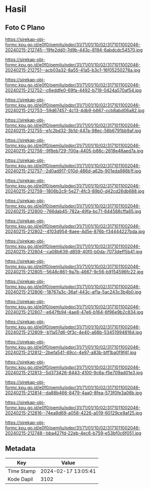 # Hasil

## Foto C Plano

https://sirekap-obj-formc.kpu.go.id/e0f0/pemilu/pdpr/31/71/01/10/02/3171011002046-20240215-212745--19fe2dd0-7d9b-443c-8194-6abdcdc54570.jpg

https://sirekap-obj-formc.kpu.go.id/e0f0/pemilu/pdpr/31/71/01/10/02/3171011002046-20240215-212751--acb03a32-8a55-41a5-b3c1-16f05250278a.jpg

https://sirekap-obj-formc.kpu.go.id/e0f0/pemilu/pdpr/31/71/01/10/02/3171011002046-20240215-212752--c6eddfe0-69fa-4492-b719-0424a570af54.jpg

https://sirekap-obj-formc.kpu.go.id/e0f0/pemilu/pdpr/31/71/01/10/02/3171011002046-20240215-212753--59d67457-4c13-4db9-b667-ccb8abd06a82.jpg

https://sirekap-obj-formc.kpu.go.id/e0f0/pemilu/pdpr/31/71/01/10/02/3171011002046-20240215-212755--e1c2bd32-3b1d-447a-98ec-56b6791bb9af.jpg

https://sirekap-obj-formc.kpu.go.id/e0f0/pemilu/pdpr/31/71/01/10/02/3171011002046-20240215-212756--9f8eb729-700a-4405-b88c-2618e48aed7a.jpg

https://sirekap-obj-formc.kpu.go.id/e0f0/pemilu/pdpr/31/71/01/10/02/3171011002046-20240215-212757--2d0ad917-010d-486d-a62b-901eda986b1f.jpg

https://sirekap-obj-formc.kpu.go.id/e0f0/pemilu/pdpr/31/71/01/10/02/3171011002046-20240215-212759--1806b2c9-5e27-4fc3-89b0-d42cd26db688.jpg

https://sirekap-obj-formc.kpu.go.id/e0f0/pemilu/pdpr/31/71/01/10/02/3171011002046-20240215-212800--766dab45-782a-49fa-bc71-644588cffa85.jpg

https://sirekap-obj-formc.kpu.go.id/e0f0/pemilu/pdpr/31/71/01/10/02/3171011002046-20240215-212802--4103d954-8aee-4d5e-876b-f34444227bda.jpg

https://sirekap-obj-formc.kpu.go.id/e0f0/pemilu/pdpr/31/71/01/10/02/3171011002046-20240215-212804--ca08b639-d859-40f0-b0da-7073deff5b41.jpg

https://sirekap-obj-formc.kpu.go.id/e0f0/pemilu/pdpr/31/71/01/10/02/3171011002046-20240215-212805--5648c861-9a7b-4667-9c56-b9154596fc22.jpg

https://sirekap-obj-formc.kpu.go.id/e0f0/pemilu/pdpr/31/71/01/10/02/3171011002046-20240215-212806--18767a3c-36af-443c-af1a-5ac243c3b4b0.jpg

https://sirekap-obj-formc.kpu.go.id/e0f0/pemilu/pdpr/31/71/01/10/02/3171011002046-20240215-212807--e647fb94-4ae8-47e6-b164-6f96e9b2c834.jpg

https://sirekap-obj-formc.kpu.go.id/e0f0/pemilu/pdpr/31/71/01/10/02/3171011002046-20240215-212809--b11a57d6-0f3c-4e40-a68b-53451994816d.jpg

https://sirekap-obj-formc.kpu.go.id/e0f0/pemilu/pdpr/31/71/01/10/02/3171011002046-20240215-212812--2befa541-49cc-4e97-a83b-bff1ba0f9f4f.jpg

https://sirekap-obj-formc.kpu.go.id/e0f0/pemilu/pdpr/31/71/01/10/02/3171011002046-20240215-212813--5d373426-8443-4100-9c6a-f5e709ad01e3.jpg

https://sirekap-obj-formc.kpu.go.id/e0f0/pemilu/pdpr/31/71/01/10/02/3171011002046-20240215-212814--da88b466-8479-4aa0-8fea-573f0fe3a06b.jpg

https://sirekap-obj-formc.kpu.go.id/e0f0/pemilu/pdpr/31/71/01/10/02/3171011002046-20240215-212816--74ea9d69-a058-4226-a019-60129ce9af25.jpg

https://sirekap-obj-formc.kpu.go.id/e0f0/pemilu/pdpr/31/71/01/10/02/3171011002046-20240215-212748--bba427fd-22eb-4ec6-b759-e53bf0c6f051.jpg


## Metadata

| Key        | Value               |
| ---------- | ------------------- |
| Time Stamp | 2024-02-17 13:05:41 |
| Kode Dapil | 3102                |



